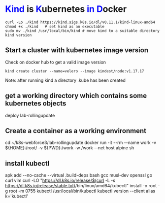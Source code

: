 # <span style="color:blue">Kind</span> is <span style="color:blue">K</span>ubernetes <span style="color:blue">in</span> <span style="color:blue">D</span>ocker

```shell
curl -Lo ./kind https://kind.sigs.k8s.io/dl/v0.11.1/kind-linux-amd64
chmod +x ./kind   # set kind as an executable
sudo mv ./kind /usr/local/bin/kind # move kind to a suitable directory 
kind version 
```
## Start a cluster with kubernetes image version 
Check on docker hub to get a valid image version   
```
kind create cluster --name=velero --image kindest/node:v1.17.17
```
Note: after running kind a directory .kube has been created

## get a working directory which contains some kubernetes objects
deploy lab-rollingupdate  

## Create a container as a working environment
cd ~/k8s-webforce3/lab-rollingupdate
docker run -it --rm --name work -v ${HOME}:/root/ -v ${PWD}:/work -w /work --net host alpine sh 

## install kubectl 
apk add --no-cache --virtual .build-deps bash gcc musl-dev openssl go curl vim
curl -LO "https://dl.k8s.io/release/$(curl -L -s https://dl.k8s.io/release/stable.txt)/bin/linux/amd64/kubectl"
install -o root -g root -m 0755 kubectl /usr/local/bin/kubectl
kubectl version --client
alias k='kubectl'
